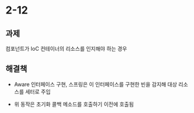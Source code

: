 # 2-12

## 과제

컴포넌트가 IoC 컨테이너의 리소스를 인지해야 하는 경우



## 해결책

- Aware 인터페이스 구현, 스프링은 이 인터페이스를 구현한 빈을 감지해 대상 리소스를 세터로 주입

- 위 동작은 초기화 콜백 메소드를 호출하기 이전에 호출됨

